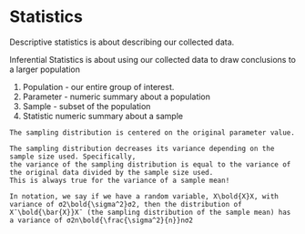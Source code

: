 # Statistics

Descriptive statistics is about describing our collected data. 

Inferential Statistics is about using our collected data to draw conclusions to a larger population


   1. Population - our entire group of interest.
   2. Parameter - numeric summary about a population
   3. Sample - subset of the population
   4. Statistic numeric summary about a sample


    The sampling distribution is centered on the original parameter value.

    The sampling distribution decreases its variance depending on the sample size used. Specifically, 
    the variance of the sampling distribution is equal to the variance of the original data divided by the sample size used.
    This is always true for the variance of a sample mean!
    
    In notation, we say if we have a random variable, X\bold{X}X, with variance of σ2\bold{\sigma^2}σ2, then the distribution of X¯\bold{\bar{X}}X¯ (the sampling distribution of the sample mean) has a variance of σ2n\bold{\frac{\sigma^2}{n}}nσ2​
